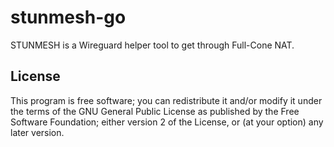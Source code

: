# stunmesh-go
STUNMESH is a Wireguard helper tool to get through Full-Cone NAT.

## License
This program is free software; you can redistribute it and/or modify it under the terms of the GNU General Public License as published by the Free Software Foundation; either version 2 of the License, or (at your option) any later version.
